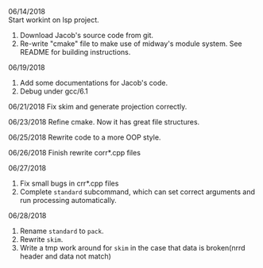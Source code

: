 06/14/2018		
Start workint on lsp project.		
1. Download Jacob's source code from git.		
2. Re-write "cmake" file to make use of midway's module system. See README for building instructions.

06/19/2018
1. Add some documentations for Jacob's code.        
2. Debug under gcc/6.1     

06/21/2018
Fix skim and generate projection correctly.

06/23/2018
Refine cmake. Now it has great file structures.     

06/25/2018
Rewrite code to a more OOP style.		

06/26/2018
Finish rewrite corr*.cpp files

06/27/2018      
1. Fix small bugs in crr*.cpp files     
2. Complete `standard` subcommand, which can set correct arguments and run processing automatically.    

06/28/2018
1. Rename `standard` to `pack`.     
2. Rewrite `skim`.      
3. Write a tmp work around for `skim` in the case that data is broken(nrrd header and data not match)
